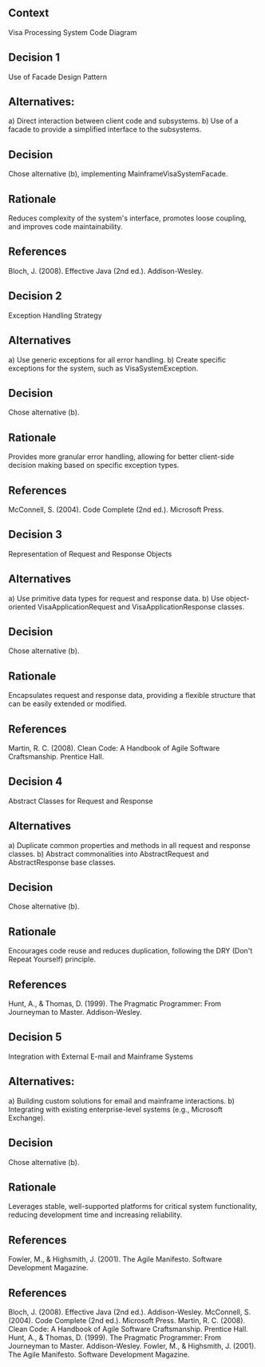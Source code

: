 ## Context

Visa Processing System Code Diagram

## Decision 1

Use of Facade Design Pattern

## Alternatives:

a) Direct interaction between client code and subsystems.
b) Use of a facade to provide a simplified interface to the subsystems.

## Decision

Chose alternative (b), implementing MainframeVisaSystemFacade.

## Rationale

Reduces complexity of the system's interface, promotes loose coupling, and
improves code maintainability.

## References

Bloch, J. (2008). Effective Java (2nd ed.). Addison-Wesley.

## Decision 2

Exception Handling Strategy

## Alternatives

a) Use generic exceptions for all error handling.
b) Create specific exceptions for the system, such as VisaSystemException.

## Decision

Chose alternative (b).

## Rationale

Provides more granular error handling, allowing for better client-side decision making based on specific exception types.

## References

McConnell, S. (2004). Code Complete (2nd ed.). Microsoft Press.

## Decision 3

Representation of Request and Response Objects

## Alternatives

a) Use primitive data types for request and response data.
b) Use object-oriented VisaApplicationRequest and VisaApplicationResponse classes.

## Decision

Chose alternative (b).

## Rationale

Encapsulates request and response data, providing a flexible structure that can be easily extended or modified.

## References

Martin, R. C. (2008). Clean Code: A Handbook of Agile Software Craftsmanship. Prentice Hall.

## Decision 4

Abstract Classes for Request and Response

## Alternatives

a) Duplicate common properties and methods in all request and response classes.
b) Abstract commonalities into AbstractRequest and AbstractResponse base classes.

## Decision

Chose alternative (b).

## Rationale

Encourages code reuse and reduces duplication, following the DRY (Don't Repeat Yourself) principle.

## References

Hunt, A., & Thomas, D. (1999). The Pragmatic Programmer: From Journeyman to Master. Addison-Wesley.

## Decision 5

Integration with External E-mail and Mainframe Systems

## Alternatives:

a) Building custom solutions for email and mainframe interactions.
b) Integrating with existing enterprise-level systems (e.g., Microsoft Exchange).

## Decision

Chose alternative (b).

## Rationale

Leverages stable, well-supported platforms for critical system functionality, reducing development time and increasing reliability.

## References

Fowler, M., & Highsmith, J. (2001). The Agile Manifesto. Software Development Magazine.

## References

Bloch, J. (2008). Effective Java (2nd ed.). Addison-Wesley.
McConnell, S. (2004). Code Complete (2nd ed.). Microsoft Press.
Martin, R. C. (2008). Clean Code: A Handbook of Agile Software Craftsmanship. Prentice Hall.
Hunt, A., & Thomas, D. (1999). The Pragmatic Programmer: From Journeyman to Master. Addison-Wesley.
Fowler, M., & Highsmith, J. (2001). The Agile Manifesto. Software Development Magazine.
